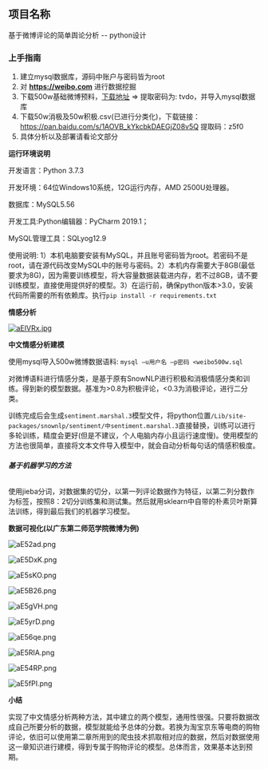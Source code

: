 ## **项目名称**

基于微博评论的简单舆论分析 -- python设计

### **上手指南**

1. 建立mysql数据库，源码中账户与密码皆为root
2. 对 **https://weibo.com** 进行数据挖掘
3. 下载500w基础微博预料，[下载地址](https://pan.baidu.com/share/init?errmsg=Auth+Login+Sucess&errno=0&ssnerror=0&&surl=eSeXh5K) => 提取密码为: tvdo，并导入mysql数据库
4. 下载50w消极及50w积极.csv(已进行分类化)，下载链接：https://pan.baidu.com/s/1AOVB_kYkcbkDAEGjZ08v5Q  提取码：z5f0
5. 具体分析以及部署请看论文部分

**运行环境说明**

开发语言：Python 3.7.3 

开发环境：64位Windows10系统，12G运行内存，AMD 2500U处理器。 

数据库：MySQL5.56

开发工具:Python编辑器：PyCharm 2019.1；

MySQL管理工具：SQLyog12.9 

使用说明: 1）本机电脑要安装有MySQL，并且账号密码皆为root。若密码不是root，请在源代码改变MySQL中的账号与密码。2）本机内存需要大于8GB(最低要求为8G)，因为需要训练模型，将大容量数据装载进内存，若不过8GB，请不要训练模型，直接使用提供好的模型。3）在运行前，确保python版本>3.0，安装代码所需要的所有依赖库。执行```pip install -r requirements.txt```

**情感分析**

[![aEIVRx.jpg](https://s1.ax1x.com/2020/07/28/aEIVRx.jpg)](https://imgchr.com/i/aEIVRx)

**中文情感分析建模**

使用mysql导入500w微博数据语料: ```mysql –u用户名 –p密码 <weibo500w.sql```

对微博语料进行情感分类，是基于原有SnowNLP进行积极和消极情感分类和训练。得到新的模型数据。基准为>0.8为积极评论，<0.3为消极评论，进行二分类。

训练完成后会生成```sentiment.marshal.3```模型文件，将python位置```/Lib/site-packages/snownlp/sentiment/中sentiment.marshal.3```直接替换，训练可以进行多轮训练，精度会更好(但是不建议，个人电脑内存小且运行速度慢)。使用模型的方法也很简单，直接将文本文件导入模型中，就会自动分析每句话的情感积极度。

###### **基于机器学习的方法**

使用jieba分词，对数据集的切分，以第一列评论数据作为特征，以第二列分数作为标签，按照8：2切分训练集和测试集。然后就用sklearn中自带的朴素贝叶斯算法训练，得到最后我们的机器学习模型。

**数据可视化(以广东第二师范学院微博为例)**

![aE52ad.png](https://s1.ax1x.com/2020/07/28/aE52ad.png)

![aE5DxK.png](https://s1.ax1x.com/2020/07/28/aE5DxK.png)

![aE5sKO.png](https://s1.ax1x.com/2020/07/28/aE5sKO.png)

![aE5B26.png](https://s1.ax1x.com/2020/07/28/aE5B26.png)

![aE5gVH.png](https://s1.ax1x.com/2020/07/28/aE5gVH.png)

![aE5yrD.png](https://s1.ax1x.com/2020/07/28/aE5yrD.png)

![aE56qe.png](https://s1.ax1x.com/2020/07/28/aE56qe.png)

![aE5RIA.png](https://s1.ax1x.com/2020/07/28/aE5RIA.png)

![aE54RP.png](https://s1.ax1x.com/2020/07/28/aE54RP.png)

![aE5fPI.png](https://s1.ax1x.com/2020/07/28/aE5fPI.png)

**小结**

实现了中文情感分析两种方法，其中建立的两个模型，通用性很强。只要将数据改成自己所要分析的数据，模型就能给予总体的分数。若换为淘宝京东等电商的购物评论，依旧可以使用第二章所用到的爬虫技术抓取相对应的数据，然后对数据使用这一章知识进行建模，得到专属于购物评论的模型。总体而言，效果基本达到预期。
